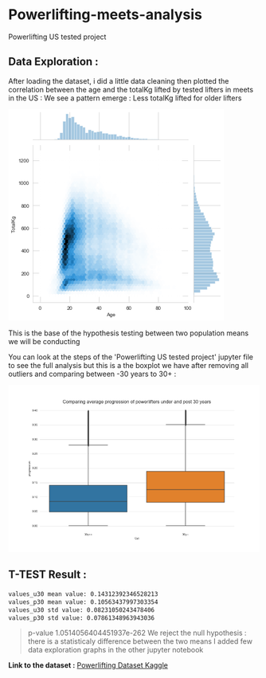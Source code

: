 # Powerlifting-meets-analysis
Powerlifting US tested  project

## Data Exploration :
After loading the dataset, i did a little data cleaning then plotted the correlation between the age and the totalKg lifted by tested lifters in meets in the US :
We see a pattern emerge :  Less totalKg lifted for older lifters

![alt text](https://github.com/AmineDiro/Powerlifting-meets-analysis/blob/master/ageXtotalkg.png?raw=true)

This is the base of the hypothesis testing between two population means we will be conducting

You can look at the steps of the 'Powerlifting US tested  project' jupyter file to see the full analysis but this is a the boxplot we have after removing all outliers and comparing between -30 years to 30+ : 

![alt text](https://github.com/AmineDiro/Powerlifting-meets-analysis/blob/master/Powerlifting%20US%20tested%20%20project.png?raw=true)

## T-TEST Result : 
```
values_u30 mean value: 0.14312392346528213
values_p30 mean value: 0.10563437997303354
values_u30 std value: 0.08231050243478406
values_p30 std value: 0.07861348963943036
```
> p-value 1.0514056404451937e-262
We reject  the null hypothesis : there is a statisticaly difference between the two means
I added few data exploration graphs in the other jupyter notebook 

**Link to the dataset :** [Powerlifting Dataset Kaggle](https://www.kaggle.com/open-powerlifting/powerlifting-database)
